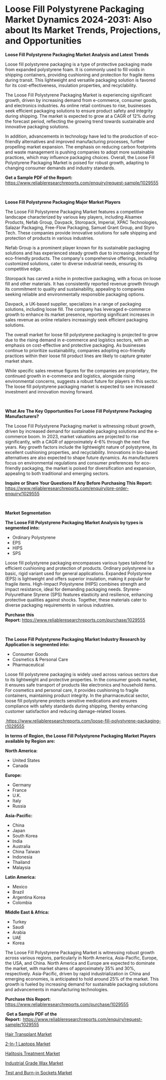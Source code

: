 <p><h1>Loose Fill Polystyrene Packaging Market Dynamics 2024-2031: Also about Its Market Trends, Projections, and Opportunities</h1></p><p><strong>Loose Fill Polystyrene Packaging Market Analysis and Latest Trends</strong></p>
<p><p>Loose fill polystyrene packaging is a type of protective packaging made from expanded polystyrene foam. It is commonly used to fill voids in shipping containers, providing cushioning and protection for fragile items during transit. This lightweight and versatile packaging solution is favored for its cost-effectiveness, insulation properties, and recyclability.</p><p>The Loose Fill Polystyrene Packaging Market is experiencing significant growth, driven by increasing demand from e-commerce, consumer goods, and electronics industries. As online retail continues to rise, businesses seek efficient packaging solutions to ensure product safety and integrity during shipping. The market is expected to grow at a CAGR of 12% during the forecast period, reflecting the growing trend towards sustainable and innovative packaging solutions.</p><p>In addition, advancements in technology have led to the production of eco-friendly alternatives and improved manufacturing processes, further propelling market expansion. The emphasis on reducing carbon footprints and waste management is pushing companies to adopt more sustainable practices, which may influence packaging choices. Overall, the Loose Fill Polystyrene Packaging Market is poised for robust growth, adapting to changing consumer demands and industry standards.</p></p>
<p><strong>Get a Sample PDF of the Report:&nbsp;</strong> <a href="https://www.reliableresearchreports.com/enquiry/request-sample/1029555">https://www.reliableresearchreports.com/enquiry/request-sample/1029555</a></p>
<p>&nbsp;</p>
<p><strong>Loose Fill Polystyrene Packaging Major Market Players</strong></p>
<p><p>The Loose Fill Polystyrene Packaging Market features a competitive landscape characterized by various key players, including Alsamex Products, Nefab Group, Davpack, Storopack, Imperial, XPAC Technologies, Salazar Packaging, Free-Flow Packaging, Samuel Grant Group, and Styro Tech. These companies provide innovative solutions for safe shipping and protection of products in various industries.</p><p>Nefab Group is a prominent player known for its sustainable packaging solutions and has experienced steady growth due to increasing demand for eco-friendly products. The company's comprehensive offerings, including customized solutions, cater to diverse industrial needs, ensuring its competitive edge.</p><p>Storopack has carved a niche in protective packaging, with a focus on loose fill and other materials. It has consistently reported revenue growth through its commitment to quality and sustainability, appealing to companies seeking reliable and environmentally responsible packaging options.</p><p>Davpack, a UK-based supplier, specializes in a range of packaging solutions, including loose fill. The company has leveraged e-commerce growth to enhance its market presence, reporting significant increases in sales revenue as online retailers increasingly seek efficient packaging solutions.</p><p>The overall market for loose fill polystyrene packaging is projected to grow due to the rising demand in e-commerce and logistics sectors, with an emphasis on cost-effective and protective packaging. As businesses continue to prioritize sustainability, companies adopting eco-friendly practices within their loose fill product lines are likely to capture greater market share.</p><p>While specific sales revenue figures for the companies are proprietary, the continued growth in e-commerce and logistics, alongside rising environmental concerns, suggests a robust future for players in this sector. The loose fill polystyrene packaging market is expected to see increased investment and innovation moving forward.</p></p>
<p>&nbsp;</p>
<p><strong>What Are The Key Opportunities For Loose Fill Polystyrene Packaging Manufacturers?</strong></p>
<p><p>The Loose Fill Polystyrene Packaging market is witnessing robust growth, driven by increased demand for sustainable packaging solutions and the e-commerce boom. In 2023, market valuations are projected to rise significantly, with a CAGR of approximately 4-6% through the next five years. Key growth factors include the lightweight nature of polystyrene, its excellent cushioning properties, and recyclability. Innovations in bio-based alternatives are also expected to shape future dynamics. As manufacturers focus on environmental regulations and consumer preferences for eco-friendly packaging, the market is poised for diversification and expansion, appealing to both traditional and emerging sectors.</p></p>
<p><strong>Inquire or Share Your Questions If Any Before Purchasing This Report:</strong> <a href="https://www.reliableresearchreports.com/enquiry/pre-order-enquiry/1029555">https://www.reliableresearchreports.com/enquiry/pre-order-enquiry/1029555</a></p>
<p>&nbsp;</p>
<p><strong>Market Segmentation</strong></p>
<p><strong>The Loose Fill Polystyrene Packaging Market Analysis by types is segmented into:</strong></p>
<p><ul><li>Ordinary Polystyrene</li><li>EPS</li><li>HIPS</li><li>SPS</li></ul></p>
<p><p>Loose fill polystyrene packaging encompasses various types tailored for efficient cushioning and protection of products. Ordinary polystyrene is a basic, rigid variant used for general applications. Expanded Polystyrene (EPS) is lightweight and offers superior insulation, making it popular for fragile items. High-Impact Polystyrene (HIPS) combines strength and impact resistance, ideal for demanding packaging needs. Styrene-Polyurethane Styrene (SPS) features elasticity and resilience, enhancing protective qualities against shocks. Together, these materials cater to diverse packaging requirements in various industries.</p></p>
<p><strong>Purchase this Report:&nbsp;</strong><a href="https://www.reliableresearchreports.com/purchase/1029555">https://www.reliableresearchreports.com/purchase/1029555</a></p>
<p>&nbsp;</p>
<p><strong>The Loose Fill Polystyrene Packaging Market Industry Research by Application is segmented into:</strong></p>
<p><ul><li>Consumer Goods</li><li>Cosmetics & Personal Care</li><li>Pharmaceutical</li></ul></p>
<p><p>Loose fill polystyrene packaging is widely used across various sectors due to its lightweight and protective properties. In the consumer goods market, it ensures safe transport of products like electronics and household items. For cosmetics and personal care, it provides cushioning to fragile containers, maintaining product integrity. In the pharmaceutical sector, loose fill polystyrene protects sensitive medications and ensures compliance with safety standards during shipping, thereby enhancing customer satisfaction and reducing damage-related losses.</p></p>
<p><a href="https://www.reliableresearchreports.com/loose-fill-polystyrene-packaging-r1029555">&nbsp;https://www.reliableresearchreports.com/loose-fill-polystyrene-packaging-r1029555</a></p>
<p><strong>In terms of Region, the Loose Fill Polystyrene Packaging Market Players available by Region are:</strong></p>
<p>
    <p> <strong> North America: </strong>
        <ul>
            <li>United States</li>
            <li>Canada</li>
        </ul>
        </p> 
    <p> <strong> Europe: </strong>
        <ul>
            <li>Germany</li>
            <li>France</li>
            <li>U.K.</li>
            <li>Italy</li>
            <li>Russia</li>
        </ul>
        </p> 
    <p> <strong> Asia-Pacific: </strong>
        <ul>
            <li>China</li>
            <li>Japan</li>
            <li>South Korea</li>
            <li>India</li>
            <li>Australia</li>
            <li>China Taiwan</li>
            <li>Indonesia</li>
            <li>Thailand</li>
            <li>Malaysia</li>
        </ul>
        </p> 
    <p> <strong> Latin America: </strong>
        <ul>
            <li>Mexico</li>
            <li>Brazil</li>
            <li>Argentina Korea</li>
            <li>Colombia</li>
        </ul>
        </p> 
    <p> <strong> Middle East & Africa: </strong>
        <ul>
            <li>Turkey</li>
            <li>Saudi</li>
            <li>Arabia</li>
            <li>UAE</li>
            <li>Korea</li>
        </ul>
    </p>
    </p>
<p><p>The Loose Fill Polystyrene Packaging Market is witnessing robust growth across various regions, particularly in North America, Asia-Pacific, Europe, the USA, and China. North America and Europe are expected to dominate the market, with market shares of approximately 35% and 30%, respectively. Asia-Pacific, driven by rapid industrialization in China and emerging economies, is anticipated to hold around 25% of the market. This growth is fueled by increasing demand for sustainable packaging solutions and advancements in manufacturing technologies.</p></p>
<p><strong>Purchase this Report: </strong><a href="https://www.reliableresearchreports.com/purchase/1029555">https://www.reliableresearchreports.com/purchase/1029555</a></p>
<p>&nbsp;<strong>Get a Sample PDF of the Report:&nbsp;&nbsp;</strong><a href="https://www.reliableresearchreports.com/enquiry/request-sample/1029555">https://www.reliableresearchreports.com/enquiry/request-sample/1029555</a></p>
<p><strong></strong></p>
<p><p><a href="https://www.linkedin.com/pulse/global-hair-transplant-market-size-expected-reach-cagr-6-report-nnwmc?trackingId=Nvo9u%2FsHT%2BOpnBBqFRI1xg%3D%3D">Hair Transplant Market</a></p><p><a href="https://github.com/marloy8/Market-Research-Report-List-6/blob/main/2-in-1-laptops-market.md">2-In-1 Laptops Market</a></p><p><a href="https://www.linkedin.com/pulse/strategic-roadmap-global-halitosis-treatment-market-insights-isvac?trackingId=yJzD%2BorPR56b2AeRoPM7gw%3D%3D">Halitosis Treatment Market</a></p><p><a href="https://issuu.com/reportprime-2/docs/industrial-grade-wax-market-size-20_abb8b27badf870">Industrial Grade Wax Market</a></p><p><a href="https://medium.com/@dorothybrooks53/future-trends-in-global-test-and-burn-in-sockets-market-market-insights-and-analysis-from-2024-to-50009d30000d">Test and Burn-in Sockets Market</a></p></p>